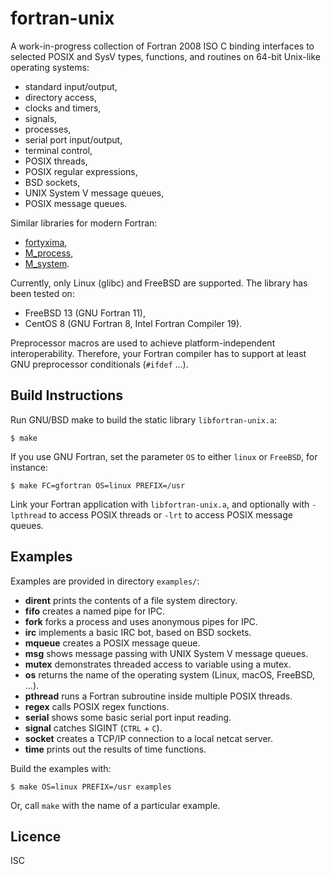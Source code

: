 # fortran-unix
A work-in-progress collection of Fortran 2008 ISO C binding interfaces to
selected POSIX and SysV types, functions, and routines on 64-bit Unix-like
operating systems:

* standard input/output,
* directory access,
* clocks and timers,
* signals,
* processes,
* serial port input/output,
* terminal control,
* POSIX threads,
* POSIX regular expressions,
* BSD sockets,
* UNIX System V message queues,
* POSIX message queues.

Similar libraries for modern Fortran:

* [fortyxima](https://bitbucket.org/aradi/fortyxima/),
* [M_process](https://github.com/urbanjost/M_process),
* [M_system](https://github.com/urbanjost/M_system).

Currently, only Linux (glibc) and FreeBSD are supported. The library has been
tested on:

* FreeBSD 13 (GNU Fortran 11),
* CentOS 8 (GNU Fortran 8, Intel Fortran Compiler 19).

Preprocessor macros are used to achieve platform-independent interoperability.
Therefore, your Fortran compiler has to support at least GNU preprocessor
conditionals (`#ifdef` …).

## Build Instructions
Run GNU/BSD make to build the static library `libfortran-unix.a`:

```
$ make
```

If you use GNU Fortran, set the parameter `OS` to either `linux` or `FreeBSD`,
for instance:

```
$ make FC=gfortran OS=linux PREFIX=/usr
```

Link your Fortran application with `libfortran-unix.a`, and optionally with
`-lpthread` to access POSIX threads or `-lrt` to access POSIX message queues.

## Examples
Examples are provided in directory `examples/`:

* **dirent** prints the contents of a file system directory.
* **fifo** creates a named pipe for IPC.
* **fork** forks a process and uses anonymous pipes for IPC.
* **irc** implements a basic IRC bot, based on BSD sockets.
* **mqueue** creates a POSIX message queue.
* **msg** shows message passing with UNIX System V message queues.
* **mutex** demonstrates threaded access to variable using a mutex.
* **os** returns the name of the operating system (Linux, macOS, FreeBSD, ...).
* **pthread** runs a Fortran subroutine inside multiple POSIX threads.
* **regex** calls POSIX regex functions.
* **serial** shows some basic serial port input reading.
* **signal** catches SIGINT (`CTRL` + `C`).
* **socket** creates a TCP/IP connection to a local netcat server.
* **time** prints out the results of time functions.

Build the examples with:

```
$ make OS=linux PREFIX=/usr examples
```

Or, call `make` with the name of a particular example.

## Licence
ISC
